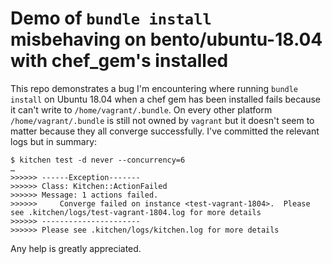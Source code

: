 # Demo of `bundle install` misbehaving on bento/ubuntu-18.04 with chef_gem's installed

This repo demonstrates a bug I'm encountering where running `bundle
install` on Ubuntu 18.04 when a chef gem has been installed fails because
it can't write to `/home/vagrant/.bundle`. On every other platform
`/home/vagrant/.bundle` is still not owned by `vagrant` but it doesn't
seem to matter because they all converge successfully. I've committed the
relevant logs but in summary:

```
$ kitchen test -d never --concurrency=6
…
>>>>>> ------Exception-------
>>>>>> Class: Kitchen::ActionFailed
>>>>>> Message: 1 actions failed.
>>>>>>     Converge failed on instance <test-vagrant-1804>.  Please see .kitchen/logs/test-vagrant-1804.log for more details
>>>>>> ----------------------
>>>>>> Please see .kitchen/logs/kitchen.log for more details
```

Any help is greatly appreciated.

